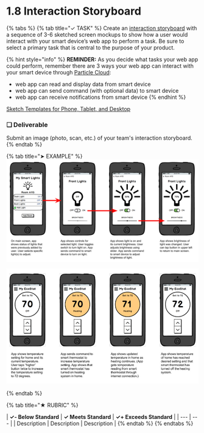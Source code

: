 # 1.8 Interaction Storyboard

{% tabs %}
{% tab title="✓ TASK" %}
Create an [interaction storyboard](https://docs.idew.org/principles-and-practices/practices/design-practices/interaction-storyboards) with a sequence of 3-6 sketched screen mockups to show how a user would interact with your smart device’s web app to perform a task. Be sure to select a primary task that is central to the purpose of your product.

{% hint style="info" %}
**REMINDER:** As you decide what tasks your web app could perform, remember there are 3 ways your web app can interact with your smart device through [Particle Cloud](https://docs.idew.org/code-internet-of-things/references/particle-cloud):

* web app can read and display data from smart device
* web app can send command \(with optional data\) to smart device
* web app can receive notifications from smart device
{% endhint %}

[Sketch Templates for Phone, Tablet, and Desktop](https://drive.google.com/open?id=1Xq2I690nLybxSX_k1b0SKzcH40PCmbY3)

### **❏ Deliverable**

Submit an image \(photo, scan, etc.\) of your team's interaction storyboard.
{% endtab %}

{% tab title="➤ EXAMPLE" %}
![Interaction Storyboard for Task using Smart Light Web App](../../.gitbook/assets/iot-ui-storyboard-example.png)

![Interaction Storyboard for Task using Smart Thermostat](../../.gitbook/assets/thermostat-ui-storyboard.jpg)

  
{% endtab %}

{% tab title="★ RUBRIC" %}


| **✓- Below Standard** | **✓ Meets Standard** | **✓+ Exceeds Standard** |
| --- | --- |
| Description | Description | Description |
{% endtab %}
{% endtabs %}

